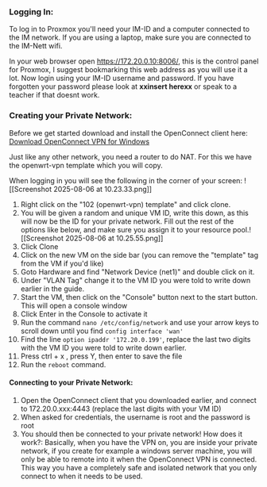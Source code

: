 ### Logging In:
To log in to Proxmox you'll need your IM-ID and a computer connected to the IM network. If you are using a laptop, make sure you are connected to the IM-Nett wifi.

In your web browser open https://172.20.0.10:8006/, this is the control panel for Proxmox, I suggest bookmarking this web address as you will use it a lot. Now login using your IM-ID username and password. If you have forgotten your password please look at **xxinsert herexx** or speak to a teacher if that doesnt work.

### Creating your Private Network:
Before we get started download and install the OpenConnect client here: [Download OpenConnect VPN for Windows](https://gui.openconnect-vpn.net/download/)

Just like any other network, you need a router to do NAT. For this we have the openwrt-vpn template which you will copy. 

When logging in you will see the following in the corner of your screen:
![[Screenshot 2025-08-06 at 10.23.33.png]]
1. Right click on the "102 (openwrt-vpn) template" and click clone.
2. You will be given a random and unique VM ID, write this down, as this will now be the ID for your private network. Fill out the rest of the options like below, and make sure you assign it to your resource pool.![[Screenshot 2025-08-06 at 10.25.55.png]]
3. Click Clone
4. Click on the new VM on the side bar (you can remove the "template" tag from the VM if you'd like)
5. Goto Hardware and find "Network Device (net1)" and double click on it.
6. Under "VLAN Tag" change it to the VM ID you were told to write down earlier in the guide.
7. Start the VM, then click on the "Console" button next to the start button. This will open a console window
8. Click Enter in the Console to activate it
9. Run the command `nano /etc/config/network` and use your arrow keys to scroll down until you find `config interface 'wan'`
10. Find the line `option ipaddr '172.20.0.199'`, replace the last two digits with the VM ID you were told to write down earlier. 
11. Press ctrl + x , press Y, then enter to save the file
12. Run the `reboot` command.
#### Connecting to your Private Network:
1. Open the OpenConnect client that you downloaded earlier, and connect to 172.20.0.xxx:4443 (replace the last digits with your VM ID)
2. When asked for credentials, the username is root and the password is root
3. You should then be connected to your private network!
How does it work?: Basically, when you have the VPN on, you are inside your private network, if you create for example a windows server machine, you will only be able to remote into it when the OpenConnect VPN is connected. This way you have a completely safe and isolated network that you only connect to when it needs to be used. 
